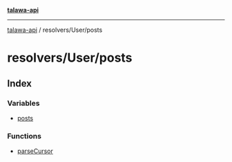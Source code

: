 [**talawa-api**](../../../README.md)

***

[talawa-api](../../../modules.md) / resolvers/User/posts

# resolvers/User/posts

## Index

### Variables

- [posts](variables/posts.md)

### Functions

- [parseCursor](functions/parseCursor.md)
